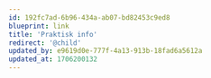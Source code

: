 ```yaml
---
id: 192fc7ad-6b96-434a-ab07-bd82453c9ed8
blueprint: link
title: 'Praktisk info'
redirect: '@child'
updated_by: e9619d0e-777f-4a13-913b-18fad6a5612a
updated_at: 1706200132
---
```

